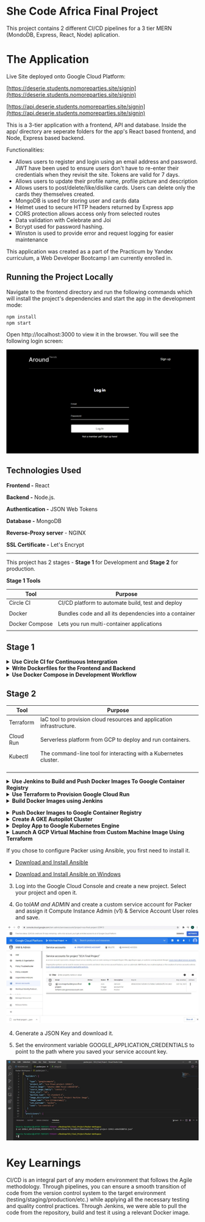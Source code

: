 # She Code Africa Final Project

This project contains 2 different CI/CD pipelines for a 3 tier MERN (MondoDB, Express, React, Node) aplication.

# The Application

Live Site deployed onto Google Cloud Platform:

[https://deserie.students.nomoreparties.site/signin](https://deserie.students.nomoreparties.site/signin)

[https://api.deserie.students.nomoreparties.site/signin](https://api.deserie.students.nomoreparties.site/signin)

This is a 3-tier application with a frontend, API and database. Inside the app/ directory are seperate folders for the app's React based frontend, and Node, Express based backend.

Functionalities:

- Allows users to register and login using an email address and password. JWT have been used to ensure users don't have to re-enter their credentials when they revisit the site. Tokens are valid for 7 days.
- Allows users to update their profile name, profile picture and description
- Allows users to post/delete/like/dislike cards. Users can delete only the cards they themselves created.
- MongoDB is used for storing user and cards data
- Helmet used to secure HTTP headers returned by Express app
- CORS protection allows access only from selected routes
- Data validation with Celebrate and Joi
- Bcrypt used for password hashing.
- Winston is used to provide error and request logging for easier maintenance

This application was created as a part of the Practicum by Yandex curriculum, a Web Developer Bootcamp I am currently enrolled in.

## Running the Project Locally

Navigate to the frontend directory and run the following commands which will install the project's dependencies and start the app in the development mode:

```
npm install
npm start
```

Open http://localhost:3000 to view it in the browser. You will see the following login screen:

![](/images/login.png)

## Technologies Used

**Frontend -** React

**Backend -** Node.js.

**Authentication -** JSON Web Tokens

**Database -** MongoDB

**Reverse-Proxy server** - NGINX

**SSL Certificate -** Let's Encrypt

---

This project has 2 stages - **Stage 1** for Development and **Stage 2** for production.

**Stage 1 Tools**

| Tool           | Purpose                                                |
| -------------- | ------------------------------------------------------ |
| Circle CI      | CI/CD platform to automate build, test and deploy      |
|                |                                                        |
| Docker         | Bundles code and all its dependencies into a container |
|                |                                                        |
| Docker Compose | Lets you run multi-container applications              |
|                |                                                        |

## Stage 1

<details>
<summary><b>Use Circle CI for Continuous Intergration</b></summary><p>

**Circle CI**

[CircleCI](https://circleci.com/) is a cloud-based continuous intergratiom, continuous delivery tool.

In this project I use it to ensure that nothing is wrong in the build process and for testing to ensure that the application works as expected.

1. Inside the backend directory we will write unit tests for some the Express routes. For testing HTTP calls we can use of a Node module called SuperTest and the testing framework Jest.

```
  npm install supertest jest
```

2. Inside package.json, under "Scripts," add the following script

```
  "test": "jest"
```

Since we are building a CD pipeline, we should have some tests in place.

3. Create a folder called test in the root of the backend directory. Inside the test folder create a file called test.js for writing the unit tests.

4. First import the supertest module into the test.js file.

```
  const request = require('supertest');
```

5. Create the tests (see backend/test/test.js)

6. Run

```
  npm test
```

7. You should see something like this

![](/images/test.png)

8. Signup for a [CircleCI] account if you don't already have one and sync it with your GitHub account.

9. Inside the project root create a folder called _.circleci_ and inside make a file called _config.yml_

10. When you sign in you will see all the repositories that are in your GitHub inside the CircleCI dashboard. Find the project you want to test and click _Set Up Project_

11. CircleCI will detect the config.yml and start building according to the workflow defined in the config file. You should see something like this

![](/images/circle2.png)

</p></details>

<details>
<summary><b>Write Dockerfiles for the Frontend and Backend</b></summary><p>

Add a Dockerfile to the root of the frontend, and the root of the backend, then configure the lines as described below.

**Line 1:** "FROM" tells Docker what base image to use as a starting point. For this project, we will use the alpine version of Node since it is lightweight.

```
  FROM node:12-alpine3.14
```

**Line 2:** Set the working directory in the container to /usr/src/app. This directory is where all our code files will be stored inside the container, as well as where we'll run npm install, and launch the application:

```
  WORKDIR /usr/src/app
```

**Lines 3:** Copy the package.json file into the current working directory inside the container, represented by "."

```
  COPY ./package.json ./
```

**Lines 4:** "RUN" executes commands inside the container. Here we use it to install all the projects dependencies which are listed in the package.json file.

```
  RUN npm install
```

**Line 5:** Copy over all the rest of the projects files and folders.

```
  COPY . .
```

**Line 6:** This line describes the command that should be executed when the Docker image is launching. The package.json files of both the frontend and backend, both already contain a start script which we call here.

```
  CMD ["npm "start"]
```

Create a file called .dockerignore. This file is similar to a .gitignore file and lets us ignore files or folders that should not be included in the final Docker build.

```
  node_modules
  .git
  .gitignore

```

Once the Dockerfiles have been created, run the following command to build the images:

To create the image for the frontend:

```
  docker build -t "react-app" .
```

To create the image for the backend:

```
  docker build -t "api-server" .
```

![](/images/reactimage.png)

![](/images/bimage2.png)

To confirm both images have been created run

```
  docker images
```

![](/images/dockerimages.png)

</p></details>

<details>
<summary><b>Use Docker Compose in Development Workflow</b></summary><p>

I am using Docker Composeas a way of managing my application during development. It usually comes bundled together with Docker so if you installed Docker, you should already have Docker Compose on your sytem. To check this you can run:

```
  docker-compose --version
```

Docker Compose, builds on top of Docker to more easily manage a multi-container application such as ours.

The following steps outline the Docker Compose file for this project..

The first line specifies which version of the Docker Compose API we want to use

```
  version: "3"
```

We now define a set of services. Our application has 3 services - the react-app clientm the api-server, and MongoDB database. Each of these services requires us to specify an image tag. We will use the images we just built which have the tags "react-app" and "api-server". Fot the database, we will pull a MongoDB image from Docker Hub. Define ports for each service.

For the react-app service, we will add the following option to keep the frontend container alive and listening for requests:

```
  stdin_open: true
```

Since the Express service needs to connect to MongoDB, we'll specify the following option to ensure the containers start in the right order:

```
  depends_on:
    mongo
```

Name the network _mern app_ which uses the default driver. It will allow the services to communicate with each other.

```
  networks:
    mern-app:
      driver: bridge
```

Lastly add a volume to enable persistence of the database data, so the data in the database will not get deleted when the app restarts.

Now run the following command to start up all 3 containers, as well as attch the network and volume resources:

```
  docker-compose up
```

Execution of _docker-compose up_

![](/images/composeup.png)

![](/images/compose.png)

Now if you go to localhost: 3000 you should be able to see the application running.

![](/images/compose2.png)

To shutdown the application run:

```
  docker-compose down
```

</p></details>

## Stage 2

| Tool      | Purpose                                                               |
| --------- | --------------------------------------------------------------------- |
| Terraform | IaC tool to provision cloud resources and application infrastructure. |
|           |                                                                       |
| Cloud Run | Serverless platform from GCP to deploy and run containers.            |
|           |                                                                       |
| Kubectl   | The command-line tool for interacting with a Kubernetes cluster.      |
|           |
|           |
|           |
|           |

<details>
<summary><b>Use Jenkins to Build and Push Docker Images To Google Container Registry</b></summary><p>

</p></details>

<details>
<summary><b>Use Terraform to Provision Google Cloud Run</b></summary><p>

### Prerequisites

- [Terraform CLI](https://www.terraform.io/downloads.html)

- [Google Cloud SDK](https://cloud.google.com/sdk/docs/install)

1. Authenticate the SDK to Gcp by running:

```
  gcloud auth application-default login
```

2. Create a new project where Cloud Run will be deployed (use your own credentials):

```
  gcloud projects create "PROJECT_ID" --name="PROJECT_NAME"
```

3. Create a _main.tf_ file where we will put all our Terraform code.

4. Add the requirements for Terraform and the Google provider

```
terraform {
  required_version = ">= 0.14"

  required_providers {
    # Cloud Run support was added on 3.3.0
    google = ">= 3.3"
  }
}
```

5. Add the Google provider configuration:

```
provider "google" {
  project = "PROJECT_ID"
}
```

6. Enable the Cloud Run API:

```
resource "google_project_service" "run_api" {
  service = "run.googleapis.com"

  disable_on_destroy = true
}
```

7. Create the Cloud Run service:

```
resource "google_cloud_run_service" "run_service" {
  name = "app"
  location = "us-central1"

  template {
    spec {
      containers {
        image = "gcr.io/google-samples/hello-app:1.0"
      }
    }
  }

  traffic {
    percent         = 100
    latest_revision = true
  }

  depends_on = [google_project_service.run_api]
}
```

**name:** the name of your service.
**location:** the region where your service will run.
**image:** the Docker image that will be used to create the container. Make sure the images are in Google's Container Registry.
**depends_on:** waits for a resource to be ready, in this case, the Cloud Run API.

8. Allow authenticated users to use the service:

```
resource "google_cloud_run_service_iam_member" "run_all_users" {
  service  = google_cloud_run_service.run_service.name
  location = google_cloud_run_service.run_service.location
  role     = "roles/run.invoker"
  member   = "allUsers"
}
```

9. Display the service URL in the Terraform command output:

```
output "service_url" {
  value = google_cloud_run_service.run_service.status[0].url
}
```

Now its time to deploy the infrastructure.

10. Initialize the Terraform configuration:

```
  terraform init
```

![](/images/tinit.png)

11. Verify the changes that will be applied:

```
  terraform plan
```

![](/images/tplan1.png)

![](/images/tplan2.png)

12. Apply all the changes:

```
  terraform apply
```

![](/images/cloudrun.png)

### Updating the service

We can also use Terraform to update our Clod Run infrastructure.

When a configuration is changed or a new image is added, you can then redirect all the traffic to the new revision and start serving your updated application.

To update the service, we have to change the value of the image property and pass it a new image:

```
resource "google_cloud_run_service" "run_service" {
  name = "app"

  # ...

  template {
    spec {
      containers {
        # Change `react-app:1.0` to `react-app:2.0` 👇
        image = "gcr.io/google-samples/react-app:2.0"
      }
    }
  }

  # ...
}
```

To deploy the changes run:

```
  terraform apply
```

</p></details>

<details>
<summary><b>Build Docker Images using Jenkins</b></summary><p>

Prerequisites

- Make sure you have Java 8 or 11 installed on your system.
- Download and Install [Jenkins](https://www.jenkins.io/download/).

Create codebase.
Sync with GitHub
Sync GitHub with Jenkins

- go to folder where jenkins installed eg /downloads/Jenkins and open cmd and run:
  jenkins -jar jenkins.war
  By default should be running on port 8080. Should say jenkins is fully up and running. Go to localhost:8080 - should redirect you to jenkins dashboard

  1. Create new Job & name eg jenkins-docker. Click Freestyle project, click ok
  2. Under General, select "Github Project" and enter project url (doensnt end with .git)
  3. Under Source Code Management, choose "Git" and enter repo url (go to github ), click on "Clone or Download" and copy url under "clone with https". No nned to provide credentials because repo is public
  4. Under "Build Triggers", select "Pull SCM" and put 5 stars (**\***) in 'Schedule' section. Will get msg "Do you really mean every minute"
     We used the Poll SCM as the build trigger; setting this option instructs Jenkins to check the Git repository on a periodic basis (every minute as indicated by \* \* \* \* \*). If the repo has changed since the last poll, the job is triggered.
  5. Under "Build" ???????????????????
  6. Click apply and save
  7. In the dashboard click "build now"
  8. To verify that GitHub and Jenkins are synced, make change in your source code. Once commit has been pushed tp GH, should appear in Jenkins

  Intergrate Jenkins with Docker

  1. Add 3 docker plugins. In Jenkins dashboard, go to "Manage Jenkins". Go to "Manage Plugins." Go to "Available" and in the filter type docker. Look for plugin called "Cloudbees docker build and publish plugin," as well as the one called "docker plugin," as well as "docker build step."

  install the following plugins that will be used in our lab:

git
pipeline
CloudBees Docker Build and Publish
GitHub

2.  Create Dockerfile in project root and commit

3.  Instruct Jenkins to build docker image off of Dockerfile and post to Dockhub - in Jenkins dashboard, click on your project, click "Configure." Under "Build Environment," go to "Build" -> "Add build step" -> "Docker build and publish"

4.  Under "repository name" enter dockerhub username (deserie), then image name that was specified in Dockerfile

5.  Under "Registry credentials," provide dockerhub creds.

6.  Apply and save.

7.  In main dashboard "build now"

8.  Verify image is in dockerhub

Resources
https://www.jenkins.io/doc/book/pipeline/docker/

</p></details>

</p></details>

<details>
<summary><b>Push Docker Images to Google Container Registry</b></summary><p>

We have successfully built a Docker images react-app and api-server and now we need to push the images to Google Container Registry, so that they can be deployed from other locations, such as GKE.

Google Container Registry is a private storage service for Docker images.

First, configure the local Docker client to be able to authenticate to Container Registry

```
  export PROJECT_ID="$(gcloud config get-value project -q)"
  gcloud auth configure-docker
```

Next, tag the local Docker images for uploading:

```
  docker tag react:latest "gcr.io/${PROJECT_ID}/react-app:v1"
```

Finally, push the Docker image to the Container Registry:

```
  docker push "gcr.io/${PROJECT_ID}/react-app:v1"
```

![](/images/push1.png)

![](/images/push2.png)

For the MongoDB database container, we will pull a publicly available mongo image from Docker Hub. I used the Google Cloud Shell for this task:

```
  docker pull mongo
  docker tag mongo gcr.io/{PROJECT-ID}/mongo:latest
  docker push gcr.io/{PROJECT-ID}/mongo:latest
```

![](/images/mongopull.png)

![](/images/push3.png)

</p></details>

<details>
<summary><b>Create A GKE Autopilot Cluster</b></summary><p>

Here we create a Google Kubernetes Engine (GKE) cluster in Autopilot mode. The Autopilot mode of operation means that Google takes care of node management and infrastructure. GKE provisions, configures, and manages the resources and hardware for you.

Here we'll go through 2 different ways to create a Google Kubernetes Engine Autopilot Cluster.

**Create a GKE Autopilot Cluster Using gcloud command-line tool**

Prerequisites

1. Enable the Google Kubernetes Engine API.

2. Install the Google Cloud SDK.

3. Set up default gcloud settings using glcoud init or gcloud config.

To create the cluster, run the following command:

```
gcloud container clusters create-auto CLUSTER_NAME \
    --region REGION \
    --project=PROJECT_ID
```

![](/images/gcloud.png)

**Create a GKE Autopilot Cluster Using Google Cloud Console**

1. Go to the Google Kubernetes Engine page in the Cloud Console.

2. Go to Google Kubernetes Engine

3. Click Create.

![](/images/create1.png)

4. In the Autopilot section, click Configure.

![](/images/create2.png)

5. Enter the Name for your cluster.

![](/images/create3.png)

6. Select a region for your cluster.

7. Choose a public or private cluster.

8. Click Create.

![](/images/clusters.png)

</p></details>

<details>
<summary><b>Deploy App to Google Kubernetes Engine</b></summary><p>

Kubernetes
Until now we are only pushing Docker images to the registry, in order to run them we need to create some Kubernetes pods and services. We will have one Pod for each container, one for MongoDB, one for Node, and one for NGINX. Pods are usually declared using deployments.

https://engineering.hexacta.com/automatic-deployment-of-multiple-docker-containers-to-google-container-engine-using-travis-e5d9e191d5ad

</p></details>

<details>
<summary><b>Launch A GCP Virtual Machine from Custom Machine Image Using Terraform</b></summary><p>

To see the machine image we've just built using Packer in action, we can provision a Virtual Machine using Terraform.

In order for Terraform to be able to provision the infrastructure needed for this project, make sure to setup GCP in the following way:

1. Create a GCP Project in the console or use the project created when building the AMI.

2. Enable Google Compute Engine for your project in the GCP console.

3. Create a Service Account by going to IAM & ADMIN -> Service Accounts. Click "Create Service Account". Give it any desired name and click "Create and Continue". For the Role, choose "Owner", then click "Continue". Skip granting additional users access, and click "Done".

4. After you create your service account, you need to create a service account key. Select your service account from the list. Select the "Keys" tab. In the drop down menu, select "Manage Keys" then "Add key", "Create New Key". Leave the "Key Type" as JSON. Click "Create" to create the key and save the key file to your computer.

5. Inside your terminal, set the environment variable GOOGLE_APPLICATION_CREDENTIALS to point to the path where you saved your service account key. Refer to Google official documnetation [Authenticating as a service account](https://cloud.google.com/docs/authentication/production) for command for your specific shell. For Windows command prompt, use

```
  set GOOGLE_APPLICATION_CREDENTIALS=KEY_PATH
```

6. Create a main.tf file.

7. Run the following commands

```
  terraform init
  terraform plan
  terraform apply
```

8. To confirm the instance was created, inside the GCP console, go to "Compute Engine" and you should see your instance insce the VM Instances dasboard.

</p></details>

If you chose to configure Packer using Ansible, you first need to install it.

- [Download and Install Ansible](https://docs.ansible.com/ansible/latest/installation_guide/intro_installation.html#selecting-an-ansible-version-to-install)

- [Download and Install Ansible on Windows](https://phoenixnap.com/kb/install-ansible-on-windows)

3. Log into the Google Cloud Console and create a new project. Select your project and open it.

4. Go to*IAM and ADMIN* and create a custom service account for Packer and assign it Compute Instance Admin (v1) & Service Account User roles and save.

![](/images/serviceaccount.jpg)

4. Generate a JSON Key and download it.

5. Set the environment variable GOOGLE_APPLICATION_CREDENTIALS to point to the path where you saved your service account key.

![](/images/setcreds.jpg)

# Key Learnings

CI/CD is an integral part of any modern environment that follows the Agile methodology.
Through pipelines, you can ensure a smooth transition of code from the version control system to the target environment (testing/staging/production/etc.) while applying all the necessary testing and quality control practices.
Through Jenkins, we were able to pull the code from the repository, build and test it using a relevant Docker image.
